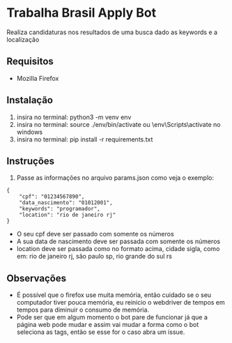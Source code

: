 # Trabalha Brasil Apply Bot
Realiza candidaturas nos resultados de uma busca dado as keywords e a localização

## Requisitos
- Mozilla Firefox

## Instalação
1. insira no terminal: python3 -m venv env
2. insira no terminal: source ./env/bin/activate ou \env\Scripts\activate no windows
3. insira no terminal: pip install -r requirements.txt


## Instruções
1. Passe as informações no arquivo params.json como veja o exemplo:
```
{
    "cpf": "01234567890",
    "data_nascimento": "01012001",
    "keywords": "programador",
    "location": "rio de janeiro rj"
}
```
- O seu cpf deve ser passado com somente os números
- A sua data de nascimento deve ser passada com somente os números
- location deve ser passada como no formato acima, cidade sigla, como em: rio de janeiro rj, são paulo sp, rio grande do sul rs

## Observações
- É possível que o firefox use muita memória, então cuidado se o seu computador tiver pouca memória, eu reinicio o webdriver de tempos em tempos para diminuir o consumo de memória.
- Pode ser que em algum momento o bot pare de funcionar já que a página web pode mudar e assim vai mudar a forma como o bot seleciona as tags, então se esse for o caso abra um issue.
